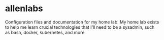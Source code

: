 # allenlabs
Configuration files and documentation for my home lab. My home lab exists to help me learn crucial technologies that I'll need to be a sysadmin, such as bash, docker, kubernetes, and more.
